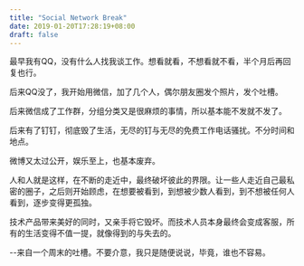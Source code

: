 ```yaml
---
title: "Social Network Break"
date: 2019-01-20T17:28:19+08:00
draft: false
---
```


最早我有QQ，没有什么人找我谈工作。想看就看，不想看就不看，半个月后再回复也行。

后来QQ没了，我开始用微信，加了几个人，偶尔朋友圈发个照片，发个吐槽。

后来微信成了工作群，分组分类又是很麻烦的事情，所以基本能不发就不发了。

后来有了钉钉，彻底毁了生活，无尽的钉与无尽的免费工作电话骚扰。不分时间和地点。

微博又太过公开，娱乐至上，也基本废弃。


人和人就是这样，在不断的走近中，最终破坏彼此的界限。让一些人走近自己最私密的圈子，之后则开始顾虑，在想要被看到，到想被少数人看到，到不想被任何人看到，逐步变得更孤独。


技术产品带来美好的同时，又亲手将它毁坏。而技术人员本身最终会变成客服，所有的生活变得不值一提，就像得到的与失去的。


--来自一个周末的吐槽。不要介意，我只是随便说说，毕竟，谁也不容易。

